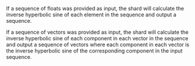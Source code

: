 If a sequence of floats was provided as input, the shard will calculate the inverse hyperbolic sine of each element in the sequence and output a sequence.

If a sequence of vectors was provided as input, the shard will calculate the inverse hyperbolic sine of each component in each vector in the sequence and output a sequence of vectors where each component in each vector is the inverse hyperbolic sine of the corresponding component in the input sequence.